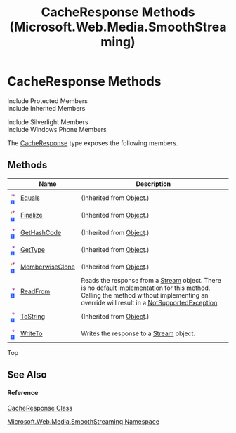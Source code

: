 ﻿---
title: CacheResponse Methods (Microsoft.Web.Media.SmoothStreaming)
TOCTitle: CacheResponse Methods
ms:assetid: Methods.T:Microsoft.Web.Media.SmoothStreaming.CacheResponse
ms:mtpsurl: https://msdn.microsoft.com/en-us/library/microsoft.web.media.smoothstreaming.cacheresponse_methods(v=VS.95)
ms:contentKeyID: 46307571
ms.date: 05/31/2012
mtps_version: v=VS.95
---

# CacheResponse Methods

Include Protected Members  
Include Inherited Members  

Include Silverlight Members  
Include Windows Phone Members  

The [CacheResponse](cacheresponse-class-microsoft-web-media-smoothstreaming_1.md) type exposes the following members.

## Methods

<table>
<thead>
<tr class="header">
<th> </th>
<th>Name</th>
<th>Description</th>
</tr>
</thead>
<tbody>
<tr class="odd">
<td><img src="images/Dd565996.pubmethod(en-us,VS.90).gif" title="Public method" alt="Public method" /> <img src="images/Ee532579.slMobile(VS.95).gif" title="Supported by Windows Phone" alt="Supported by Windows Phone" /></td>
<td><a href="https://msdn.microsoft.com/en-us/library/bsc2ak47(v=vs.95)">Equals</a></td>
<td>(Inherited from <a href="https://msdn.microsoft.com/en-us/library/e5kfa45b(v=vs.95)">Object</a>.)</td>
</tr>
<tr class="even">
<td><img src="images/Dd565996.protmethod(en-us,VS.90).gif" title="Protected method" alt="Protected method" /> <img src="images/Ee532579.slMobile(VS.95).gif" title="Supported by Windows Phone" alt="Supported by Windows Phone" /></td>
<td><a href="https://msdn.microsoft.com/en-us/library/4k87zsw7(v=vs.95)">Finalize</a></td>
<td>(Inherited from <a href="https://msdn.microsoft.com/en-us/library/e5kfa45b(v=vs.95)">Object</a>.)</td>
</tr>
<tr class="odd">
<td><img src="images/Dd565996.pubmethod(en-us,VS.90).gif" title="Public method" alt="Public method" /> <img src="images/Ee532579.slMobile(VS.95).gif" title="Supported by Windows Phone" alt="Supported by Windows Phone" /></td>
<td><a href="https://msdn.microsoft.com/en-us/library/zdee4b3y(v=vs.95)">GetHashCode</a></td>
<td>(Inherited from <a href="https://msdn.microsoft.com/en-us/library/e5kfa45b(v=vs.95)">Object</a>.)</td>
</tr>
<tr class="even">
<td><img src="images/Dd565996.pubmethod(en-us,VS.90).gif" title="Public method" alt="Public method" /> <img src="images/Ee532579.slMobile(VS.95).gif" title="Supported by Windows Phone" alt="Supported by Windows Phone" /></td>
<td><a href="https://msdn.microsoft.com/en-us/library/dfwy45w9(v=vs.95)">GetType</a></td>
<td>(Inherited from <a href="https://msdn.microsoft.com/en-us/library/e5kfa45b(v=vs.95)">Object</a>.)</td>
</tr>
<tr class="odd">
<td><img src="images/Dd565996.protmethod(en-us,VS.90).gif" title="Protected method" alt="Protected method" /> <img src="images/Ee532579.slMobile(VS.95).gif" title="Supported by Windows Phone" alt="Supported by Windows Phone" /></td>
<td><a href="https://msdn.microsoft.com/en-us/library/57ctke0a(v=vs.95)">MemberwiseClone</a></td>
<td>(Inherited from <a href="https://msdn.microsoft.com/en-us/library/e5kfa45b(v=vs.95)">Object</a>.)</td>
</tr>
<tr class="even">
<td><img src="images/Dd565996.pubmethod(en-us,VS.90).gif" title="Public method" alt="Public method" /> <img src="images/Ee532579.slMobile(VS.95).gif" title="Supported by Windows Phone" alt="Supported by Windows Phone" /></td>
<td><a href="cacheresponse-readfrom-method-microsoft-web-media-smoothstreaming_1.md">ReadFrom</a></td>
<td>Reads the response from a <a href="https://msdn.microsoft.com/en-us/library/8f86tw9e(v=vs.95)">Stream</a> object. There is no default implementation for this method. Calling the method without implementing an override will result in a <a href="https://msdn.microsoft.com/en-us/library/8a7a4e64(v=vs.95)">NotSupportedException</a>.</td>
</tr>
<tr class="odd">
<td><img src="images/Dd565996.pubmethod(en-us,VS.90).gif" title="Public method" alt="Public method" /> <img src="images/Ee532579.slMobile(VS.95).gif" title="Supported by Windows Phone" alt="Supported by Windows Phone" /></td>
<td><a href="https://msdn.microsoft.com/en-us/library/7bxwbwt2(v=vs.95)">ToString</a></td>
<td>(Inherited from <a href="https://msdn.microsoft.com/en-us/library/e5kfa45b(v=vs.95)">Object</a>.)</td>
</tr>
<tr class="even">
<td><img src="images/Dd565996.pubmethod(en-us,VS.90).gif" title="Public method" alt="Public method" /> <img src="images/Ee532579.slMobile(VS.95).gif" title="Supported by Windows Phone" alt="Supported by Windows Phone" /></td>
<td><a href="cacheresponse-writeto-method-microsoft-web-media-smoothstreaming_1.md">WriteTo</a></td>
<td>Writes the response to a <a href="https://msdn.microsoft.com/en-us/library/8f86tw9e(v=vs.95)">Stream</a> object.</td>
</tr>
</tbody>
</table>


Top

## See Also

#### Reference

[CacheResponse Class](cacheresponse-class-microsoft-web-media-smoothstreaming_1.md)

[Microsoft.Web.Media.SmoothStreaming Namespace](microsoft-web-media-smoothstreaming-namespace_1.md)

